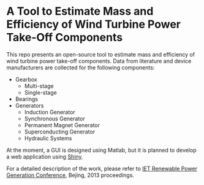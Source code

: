 A Tool to Estimate Mass and Efficiency of Wind Turbine Power Take-Off Components
=================

This repo presents an open-source tool to estimate mass and efficiency of wind turbine power take-off components. 
Data from literature and device manufacturers are collected for the following components:
* Gearbox
    * Multi-stage
    * Single-stage
* Bearings
* Generators
    * Induction Generator
    * Synchronous Generator
    * Permanent Magnet Generator
    * Superconducting Generator
    * Hydraulic Systems

At the moment, a GUI is designed using Matlab, but it is planned to develop a web application using [Shiny](http://www.rstudio.com/shiny/).

For a detailed description of the work, please refer to [IET Renewable Power Generation Conference](http://www.ietrpg.org/), Bejing, 2013 proceedings.
